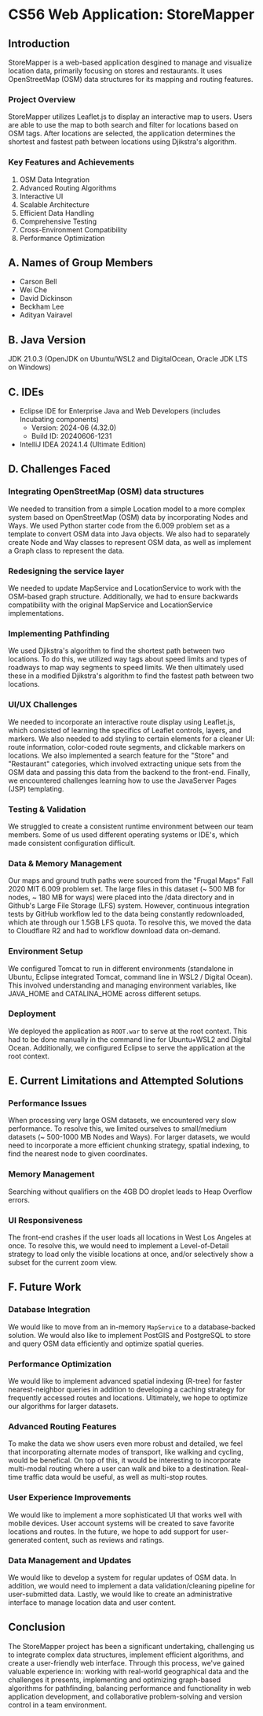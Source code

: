 # CS56 Web Application: StoreMapper

## Introduction
StoreMapper is a web-based application desgined to manage and visualize location data, primarily focusing on stores and restaurants. It uses OpenStreetMap (OSM) data structures for its mapping and routing features.

### Project Overview
StoreMapper utilizes Leaflet.js to display an interactive map to users. Users are able to use the map to both search and filter for locations based on OSM tags. After locations are selected, the application determines the shortest and fastest path between locations using Djikstra's algorithm.

### Key Features and Achievements
1. OSM Data Integration
2. Advanced Routing Algorithms
3. Interactive UI
4. Scalable Architecture
5. Efficient Data Handling
6. Comprehensive Testing
7. Cross-Environment Compatibility
8. Performance Optimization

## A. Names of Group Members
* Carson Bell
* Wei Che
* David Dickinson
* Beckham Lee
* Adityan Vairavel

## B. Java Version
JDK 21.0.3 (OpenJDK on Ubuntu/WSL2 and DigitalOcean, Oracle JDK LTS on Windows)

## C. IDEs
* Eclipse IDE for Enterprise Java and Web Developers (includes Incubating components)
   * Version: 2024-06 (4.32.0)
   * Build ID: 20240606-1231
* IntelliJ IDEA 2024.1.4 (Ultimate Edition) 

## D. Challenges Faced
### Integrating OpenStreetMap (OSM) data structures
We needed to transition from a simple Location model to a more complex system based on OpenStreetMap (OSM) data by incorporating Nodes and Ways. We used Python starter code from the 6.009 problem set as a template to convert OSM data into Java objects. We also had to separately create Node and Way classes to represent OSM data, as well as implement a Graph class to represent the data.

### Redesigning the service layer
We needed to update MapService and LocationService to work with the OSM-based graph structure. Additionally, we had to ensure backwards compatibility with the original MapService and LocationService implementations.

### Implementing Pathfinding
We used Djikstra's algorithm to find the shortest path between two locations. To do this, we utilized way tags about speed limits and types of roadways to map way segments to speed limits. We then ultimately used these in a modified Djikstra's algorithm to find the fastest path between two locations.

### UI/UX Challenges
We needed to incorporate an interactive route display using Leaflet.js, which consisted of learning the specifics of Leaflet controls, layers, and markers. We also needed to add styling to certain elements for a cleaner UI: route information, color-coded route segments, and clickable markers on locations. We also implemented a search feature for the "Store" and "Restaurant" categories, which involved extracting unique sets from the OSM data and passing this data from the backend to the front-end. Finally, we encountered challenges learning how to use the JavaServer Pages (JSP) templating.

### Testing & Validation
We struggled to create a consistent runtime environment between our team members. Some of us used different operating systems or IDE's, which made consistent configuration difficult.

### Data & Memory Management
Our maps and ground truth paths were sourced from the "Frugal Maps" Fall 2020 MIT 6.009 problem set. The large files in this dataset (~ 500 MB for nodes, ~ 180 MB for ways) were placed into the /data directory and in Github's Large File Storage (LFS) system. However, continuous integration tests by GitHub workflow led to the data being constantly redownloaded, which ate through our 1.5GB LFS quota. To resolve this, we moved the data to Cloudflare R2 and had to workflow download data on-demand.

### Environment Setup
We configured Tomcat to run in different environments (standalone in Ubuntu, Eclipse integrated Tomcat, command line in WSL2 / Digital Ocean). This involved understanding and managing environment variables, like JAVA_HOME and CATALINA_HOME across different setups.

### Deployment
We deployed the application as ```ROOT.war``` to serve at the root context. This had to be done manually in the command line for Ubuntu+WSL2 and Digital Ocean. Additionally, we configured Eclipse to serve the application at the root context.

## E. Current Limitations and Attempted Solutions
### Performance Issues
When processing very large OSM datasets, we encountered very slow performance. To resolve this, we limited ourselves to small/medium datasets (~ 500-1000 MB Nodes and Ways). For larger datasets, we would need to incorporate a more efficient chunking strategy, spatial indexing, to find the nearest node to given coordinates.
### Memory Management
Searching without qualifiers on the 4GB DO droplet leads to Heap Overflow errors.
### UI Responsiveness
The front-end crashes if the user loads all locations in West Los Angeles at once. To resolve this, we would need to implement a Level-of-Detail strategy to load only the visible locations at once, and/or selectively show a subset for the current zoom view.

## F. Future Work
### Database Integration
We would like to move from an in-memory ```MapService``` to a database-backed solution. We would also like to implement PostGIS and PostgreSQL to store and query OSM data efficiently and optimize spatial queries. 
### Performance Optimization
We would like to implement advanced spatial indexing (R-tree) for faster nearest-neighbor queries in addition to developing a caching strategy for frequently accessed routes and locations. Ultimately, we hope to optimize our algorithms for larger datasets.
### Advanced Routing Features
To make the data we show users even more robust and detailed, we feel that incorporating alternate modes of transport, like walking and cycling, would be benefical. On top of this, it would be interesting to incorporate multi-modal routing where a user can walk and bike to a destination. Real-time traffic data would be useful, as well as multi-stop routes.
### User Experience Improvements
We would like to implement a more sophisticated UI that works well with mobile devices. User account systems will be created to save favorite locations and routes. In the future, we hope to add support for user-generated content, such as reviews and ratings.
### Data Management and Updates
We would like to develop a system for regular updates of OSM data. In addition, we would need to implement a data validation/cleaning pipeline for user-submitted data. Lastly, we would like to create an administrative interface to manage location data and user content.
## Conclusion
The StoreMapper project has been a significant undertaking, challenging us to integrate complex data structures, implement efficient algorithms, and create a user-friendly web interface. Through this process, we've gained valuable experience in: working with real-world geographical data and the challenges it presents, implementing and optimizing graph-based algorithms for pathfinding, balancing performance and functionality in web application development, and collaborative problem-solving and version control in a team environment.
